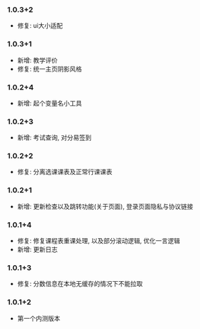 ### 1.0.3+2
- 修复: ui大小适配

### 1.0.3+1
- 新增: 教学评价
- 修复: 统一主页阴影风格

### 1.0.2+4
- 新增: 起个变量名小工具

### 1.0.2+3
- 新增: 考试查询, 对分易签到

### 1.0.2+2
- 修复: 分离选课课表及正常行课课表

### 1.0.2+1
- 新增: 更新检查以及跳转功能(关于页面), 登录页面隐私与协议链接

### 1.0.1+4
- 修复: 修复课程表重课处理, 以及部分滚动逻辑, 优化一言逻辑
- 新增: 更新日志 

### 1.0.1+3
- 修复: 分数信息在本地无缓存的情况下不能拉取

### 1.0.1+2
- 第一个内测版本